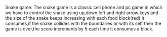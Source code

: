 Snake game:
The snake game is a classic cell phone and pc game in which we have to control the snake using up,down,left and right arrow keys and the size of the snake keeps increasing with each food block(red) it consumes,if the snake collides with the boundaries or with its self then the game is over,the score increments by 5 each time it consumes a block.
